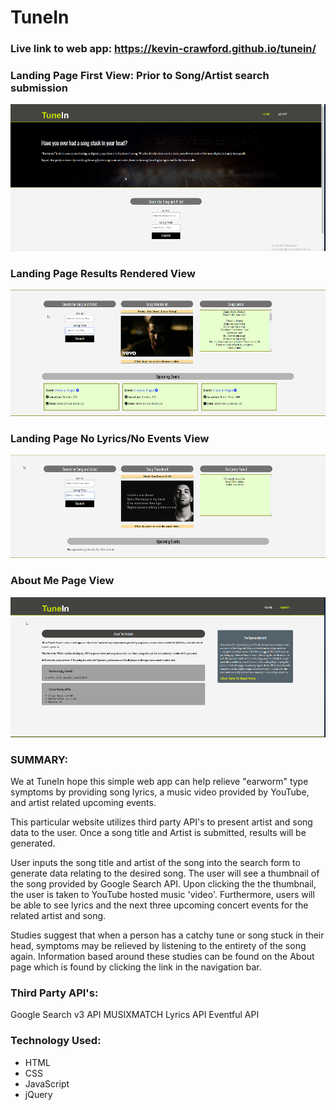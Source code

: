 
# TuneIn

### Live link to web app: https://kevin-crawford.github.io/tunein/




### Landing Page First View: Prior to Song/Artist search submission
![ScreenShot](/images/landingpage.png)


### Landing Page Results Rendered View
![Screenshot](/images/resultsection.png)


### Landing Page No Lyrics/No Events View
![Screenshot](/images/incorrectresults.png)


### About Me Page View
![Screenshot](/images/aboutpage.png)

### SUMMARY:
We at TuneIn hope this simple web app can help relieve "earworm" type symptoms by providing song lyrics, a music video provided by YouTube, and artist related upcoming events.

This particular website utilizes third party API's to present artist and song data to the user. Once a song title and Artist is submitted, results will be generated.

User inputs the song title and artist of the song into the search form to generate data relating to the desired song. The user will see a thumbnail of the song provided by Google Search API. Upon clicking the the thumbnail, the user is taken to YouTube hosted music 'video'. Furthermore, users will be able to see lyrics and the next three upcoming concert events for the related artist and song. 

Studies suggest that when a person has a catchy tune or song stuck in their head, symptoms may be relieved by listening to the entirety of the song again. Information based around these studies can be found on the About page which is found by clicking the link in the navigation bar.



### Third Party API's:

Google Search v3 API
MUSIXMATCH Lyrics API
Eventful API


### Technology Used:

* HTML
* CSS
* JavaScript
* jQuery


